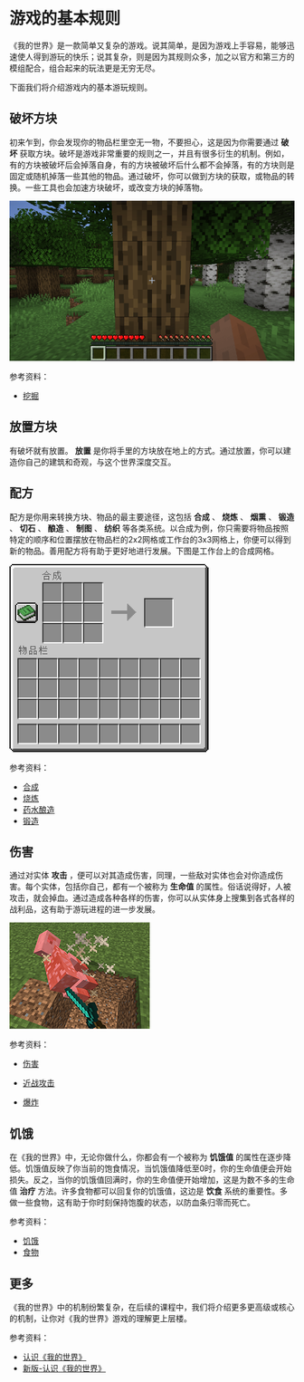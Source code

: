 # 游戏的基本规则

《我的世界》是一款简单又复杂的游戏。说其简单，是因为游戏上手容易，能够迅速使人得到游玩的快乐；说其复杂，则是因为其规则众多，加之以官方和第三方的模组配合，组合起来的玩法更是无穷无尽。

下面我们将介绍游戏内的基本游玩规则。

## 破坏方块

初来乍到，你会发现你的物品栏里空无一物，不要担心，这是因为你需要通过 **破坏** 获取方块。破坏是游戏非常重要的规则之一，并且有很多衍生的机制。例如，有的方块被破坏后会掉落自身，有的方块被破坏后什么都不会掉落，有的方块则是固定或随机掉落一些其他的物品。通过破坏，你可以做到方块的获取，或物品的转换。一些工具也会加速方块破坏，或改变方块的掉落物。

![img](./assets/PunchTrees-GetWood.gif)

参考资料：

- [挖掘](https://zh.minecraft.wiki/w/挖掘)

## 放置方块

有破坏就有放置。 **放置** 是你将手里的方块放在地上的方式。通过放置，你可以建造你自己的建筑和奇观，与这个世界深度交互。

## 配方

配方是你用来转换方块、物品的最主要途径，这包括 **合成** 、 **烧炼** 、 **烟熏** 、 **锻造** 、 **切石** 、 **酿造** 、 **制图** 、 **纺织** 等各类系统。以合成为例，你只需要将物品按照特定的顺序和位置摆放在物品栏的2x2网格或工作台的3x3网格上，你便可以得到新的物品。善用配方将有助于更好地进行发展。下图是工作台上的合成网格。

![img](./assets/Crafting_Table_GUI_Simplified.png)

参考资料：

- [合成](https://zh.minecraft.wiki/w/合成)
- [烧炼](https://zh.minecraft.wiki/w/烧炼)
- [药水酿造](https://zh.minecraft.wiki/w/药水酿造)
- [锻造](https://zh.minecraft.wiki/w/锻造)

## 伤害

通过对实体 **攻击** ，便可以对其造成伤害，同理，一些敌对实体也会对你造成伤害。每个实体，包括你自己，都有一个被称为 **生命值** 的属性。俗话说得好，人被攻击，就会掉血。通过造成各种各样的伤害，你可以从实体身上搜集到各式各样的战利品，这有助于游玩进程的进一步发展。

![img](./assets/Crits.png)

参考资料：

- [伤害](https://zh.minecraft.wiki/w/%E4%BC%A4%E5%AE%B3)

- [近战攻击](https://zh.minecraft.wiki/w/近战攻击)
- [爆炸](https://zh.minecraft.wiki/w/爆炸)

## 饥饿

在《我的世界》中，无论你做什么，你都会有一个被称为 **饥饿值** 的属性在逐步降低。饥饿值反映了你当前的饱食情况，当饥饿值降低至0时，你的生命值便会开始损失。反之，当你的饥饿值回满时，你的生命值便开始增加，这是为数不多的生命值 **治疗** 方法。许多食物都可以回复你的饥饿值，这边是 **饮食** 系统的重要性。多做一些食物，这有助于你时刻保持饱腹的状态，以防血条归零而死亡。

参考资料：

- [饥饿](https://zh.minecraft.wiki/w/饥饿)
- [食物](https://zh.minecraft.wiki/w/食物)

## 更多

《我的世界》中的机制纷繁复杂，在后续的课程中，我们将介绍更多更高级或核心的机制，让你对《我的世界》游戏的理解更上层楼。

参考资料：

- [认识《我的世界》](https://mc.163.com/dev/mcmanual/mc-dev/mconline/10-addon%E6%95%99%E7%A8%8B/%E7%AC%AC02%E7%AB%A0%EF%BC%9A%E8%AE%A4%E8%AF%86Minecraft%E4%B8%96%E7%95%8C/%E8%AF%BE%E7%A8%8B01.%E8%AE%A4%E8%AF%86Minecraft%E4%B8%96%E7%95%8C.html)
- [新版-认识《我的世界》](https://mc.163.com/dev/mcmanual/mc-dev/mconline/15-%E7%8E%A9%E6%B3%95%E7%BB%84%E4%BB%B6%E6%95%99%E7%A8%8B%E3%80%90%E6%96%B0%E7%89%88%E3%80%91/1-%E8%AE%A4%E8%AF%86%E6%88%91%E7%9A%84%E4%B8%96%E7%95%8C/0-%E6%91%98%E8%A6%81.html)